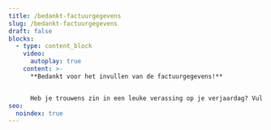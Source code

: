 ```yaml
---
title: /bedankt-factuurgegevens
slug: /bedankt-factuurgegevens
draft: false
blocks:
  - type: content_block
    video:
      autoplay: true
    content: >-
      **Bedankt voor het invullen van de factuurgegevens!**


      Heb je trouwens zin in een leuke verassing op je verjaardag? Vul deze [hier](/verjaardag) in!
seo:
  noindex: true
---
```

